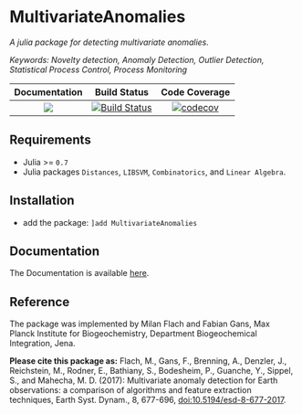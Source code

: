 # MultivariateAnomalies

*A julia package for detecting multivariate anomalies.*

*Keywords: Novelty detection, Anomaly Detection, Outlier Detection, Statistical Process Control, Process Monitoring*

| **Documentation**                                                                                                        | **Build Status**                                                                                | **Code Coverage**
|:-------------------------------------------------------------------------------:|:-----------------------------------------------------------------------------------------------:| :-----------------------------------------------------------------------------------------------:|
| [![](https://img.shields.io/badge/docs-latest-blue.svg)](https://milanflach.github.io/MultivariateAnomalies.jl/latest) | [![Build Status](https://travis-ci.org/milanflach/MultivariateAnomalies.jl.svg?branch=master)](https://travis-ci.org/milanflach/MultivariateAnomalies.jl)| [![codecov](https://codecov.io/gh/milanflach/MultivariateAnomalies.jl/branch/master/graph/badge.svg)](https://codecov.io/gh/milanflach/MultivariateAnomalies.jl) | 

## Requirements

- Julia >= `0.7`
- Julia packages `Distances`, `LIBSVM`, `Combinatorics`, and `Linear Algebra`.

## Installation

- add the package: ```]add MultivariateAnomalies```

## Documentation

The Documentation is available [here](https://milanflach.github.io/MultivariateAnomalies.jl/latest).

## Reference

The package was implemented by Milan Flach and Fabian Gans, Max Planck Institute for Biogeochemistry, Department Biogeochemical Integration, Jena.

**Please cite this package as:**
Flach, M., Gans, F., Brenning, A., Denzler, J., Reichstein, M., Rodner, E., Bathiany, S., Bodesheim, P., Guanche, Y., Sippel, S., and Mahecha, M. D. (2017): Multivariate anomaly detection for Earth observations: a comparison of algorithms and feature extraction techniques, Earth Syst. Dynam., 8, 677-696, [doi:10.5194/esd-8-677-2017](https://doi.org/10.5194/esd-8-677-2017).

